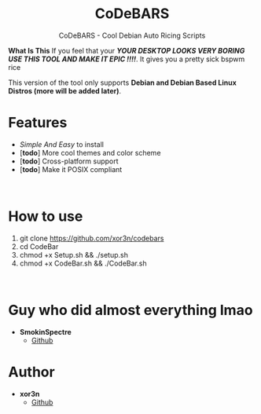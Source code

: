 <h1 align="center">CoDeBARS</h1>
<p align="center">CoDeBARS - Cool Debian Auto Ricing Scripts</p>

**What Is This** If you feel that your ***YOUR DESKTOP LOOKS VERY BORING USE THIS TOOL AND MAKE IT EPIC !!!!***. It gives you a pretty sick bspwm rice

This version of the tool only supports **Debian and Debian Based Linux Distros (more will be added later)**.

# Features
 - *Simple And Easy* to install
 - \[**todo**\] More cool themes and color scheme
 - \[**todo**\] Cross-platform support
 - \[**todo**\] Make it POSIX compliant

<br>

# How to use
 1. git clone https://github.com/xor3n/codebars
 2. cd CodeBar
 3. chmod +x Setup.sh && ./setup.sh
 4. chmod +x CodeBar.sh && ./CodeBar.sh
<br>

# Guy who did almost everything lmao
- **SmokinSpectre**
    - [Github](https://github.com/SmokinSpectre)
    
# Author
- **xor3n**
    - [Github](https://github.com/xor3n)
